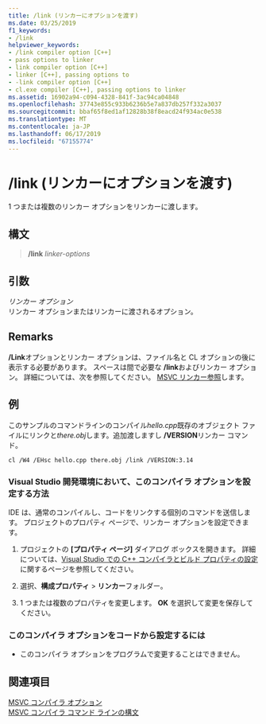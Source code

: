 ```yaml
---
title: /link (リンカーにオプションを渡す)
ms.date: 03/25/2019
f1_keywords:
- /link
helpviewer_keywords:
- /link compiler option [C++]
- pass options to linker
- link compiler option [C++]
- linker [C++], passing options to
- -link compiler option [C++]
- cl.exe compiler [C++], passing options to linker
ms.assetid: 16902a94-c094-4328-841f-3ac94ca04848
ms.openlocfilehash: 37743e855c933b6236b5e7a837db257f332a3037
ms.sourcegitcommit: bbaf65f8ed1af12828b38f8eacd24f934ac0e538
ms.translationtype: MT
ms.contentlocale: ja-JP
ms.lasthandoff: 06/17/2019
ms.locfileid: "67155774"
---
```

# <a name="link-pass-options-to-linker"></a>/link (リンカーにオプションを渡す)

1 つまたは複数のリンカー オプションをリンカーに渡します。

## <a name="syntax"></a>構文

> **/link** *linker-options*

## <a name="arguments"></a>引数

*リンカー オプション*<br/>
リンカー オプションまたはリンカーに渡されるオプション。

## <a name="remarks"></a>Remarks

**/Link**オプションとリンカー オプションは、ファイル名と CL オプションの後に表示する必要があります。 スペースは間で必要な **/link**およびリンカー オプション。 詳細については、次を参照してください。 [MSVC リンカー参照](linking.md)します。

## <a name="example"></a>例

このサンプルのコマンドラインのコンパイル*hello.cpp*既存のオブジェクト ファイルにリンクと*there.obj*します。追加渡しますし **/VERSION**リンカー コマンド。

`cl /W4 /EHsc hello.cpp there.obj /link /VERSION:3.14`

### <a name="to-set-this-compiler-option-in-the-visual-studio-development-environment"></a>Visual Studio 開発環境において、このコンパイラ オプションを設定する方法

IDE は、通常のコンパイルし、コードをリンクする個別のコマンドを送信します。 プロジェクトのプロパティ ページで、リンカー オプションを設定できます。

1. プロジェクトの **[プロパティ ページ]** ダイアログ ボックスを開きます。 詳細については、[Visual Studio での C++ コンパイラとビルド プロパティの設定](../working-with-project-properties.md)に関するページを参照してください。

1. 選択、**構成プロパティ** > **リンカー**フォルダー。

1. 1 つまたは複数のプロパティを変更します。 **OK** を選択して変更を保存してください。

### <a name="to-set-this-compiler-option-programmatically"></a>このコンパイラ オプションをコードから設定するには

- このコンパイラ オプションをプログラムで変更することはできません。

## <a name="see-also"></a>関連項目

[MSVC コンパイラ オプション](compiler-options.md)<br/>
[MSVC コンパイラ コマンド ラインの構文](compiler-command-line-syntax.md)
